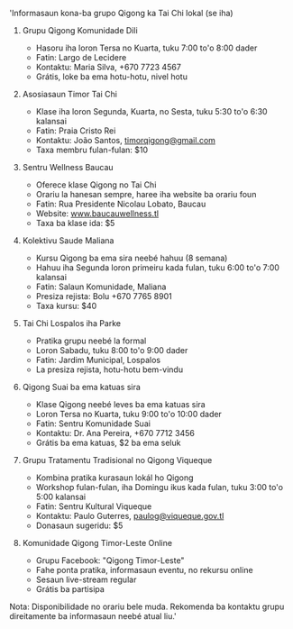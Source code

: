 'Informasaun kona-ba grupo Qigong ka Tai Chi lokal (se iha)

1. Grupu Qigong Komunidade Dili
   - Hasoru iha loron Tersa no Kuarta, tuku 7:00 to'o 8:00 dader
   - Fatin: Largo de Lecidere
   - Kontaktu: Maria Silva, +670 7723 4567
   - Grátis, loke ba ema hotu-hotu, nivel hotu

2. Asosiasaun Timor Tai Chi
   - Klase iha loron Segunda, Kuarta, no Sesta, tuku 5:30 to'o 6:30 kalansai
   - Fatin: Praia Cristo Rei
   - Kontaktu: João Santos, timorqigong@gmail.com
   - Taxa membru fulan-fulan: $10

3. Sentru Wellness Baucau
   - Oferece klase Qigong no Tai Chi
   - Orariu la hanesan sempre, haree iha website ba orariu foun
   - Fatin: Rua Presidente Nicolau Lobato, Baucau
   - Website: www.baucauwellness.tl
   - Taxa ba klase ida: $5 

4. Kolektivu Saude Maliana
   - Kursu Qigong ba ema sira neebé hahuu (8 semana)
   - Hahuu iha Segunda loron primeiru kada fulan, tuku 6:00 to'o 7:00 kalansai
   - Fatin: Salaun Komunidade, Maliana
   - Presiza rejista: Bolu +670 7765 8901
   - Taxa kursu: $40

5. Tai Chi Lospalos iha Parke
   - Pratika grupu neebé la formal
   - Loron Sabadu, tuku 8:00 to'o 9:00 dader
   - Fatin: Jardim Municipal, Lospalos
   - La presiza rejista, hotu-hotu bem-vindu

6. Qigong Suai ba ema katuas sira
   - Klase Qigong neebé leves ba ema katuas sira
   - Loron Tersa no Kuarta, tuku 9:00 to'o 10:00 dader
   - Fatin: Sentru Komunidade Suai
   - Kontaktu: Dr. Ana Pereira, +670 7712 3456
   - Grátis ba ema katuas, $2 ba ema seluk

7. Grupu Tratamentu Tradisional no Qigong Viqueque
   - Kombina pratika kurasaun lokál ho Qigong
   - Workshop fulan-fulan, iha Domingu ikus kada fulan, tuku 3:00 to'o 5:00 kalansai
   - Fatin: Sentru Kultural Viqueque
   - Kontaktu: Paulo Guterres, paulog@viqueque.gov.tl
   - Donasaun sugeridu: $5

8. Komunidade Qigong Timor-Leste Online
   - Grupu Facebook: "Qigong Timor-Leste"
   - Fahe ponta pratika, informasaun eventu, no rekursu online
   - Sesaun live-stream regular
   - Grátis ba partisipa

Nota: Disponibilidade no orariu bele muda. Rekomenda ba kontaktu grupu direitamente ba informasaun neebé atual liu.'